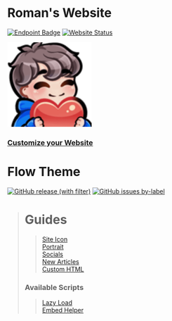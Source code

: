# Roman's Website

[![Endpoint Badge](https://img.shields.io/endpoint?url=https%3A%2F%2Froman12663.github.io%2Fmetadata%2Fversion.json&style=for-the-badge&logo=ruby)](https://github.com/roman12663/roman12663.github.io/blob/main/Gemfile#L4C1-L4C1)
[![Website Status](https://img.shields.io/website?up_message=ONLINE&up_color=green&down_message=OFFLINE&down_color=red&url=https%3A%2F%2Froman12663.github.io&style=for-the-badge&label=status)](https://roman12663.github.io)

[![Roman's Heart Emoji](assets/favicon/android-chrome-192x192.png)](https://roman12663.github.io)

### [Customize your Website](./_config.yml)

# Flow Theme

[![GitHub release (with filter)](https://img.shields.io/github/v/release/benjammin4dayz/jekyll-themes?sort=semver&filter=flow*&style=for-the-badge&logo=ruby&label=Latest%20Version&link=https%3A%2F%2Fgithub.com%2Fbenjammin4dayz%2Fjekyll-themes%2Freleases%3Fq%3DFlow%26expanded%3Dtrue)](https://github.com/benjammin4dayz/jekyll-themes/releases?q=Flow&expanded=true)
[![GitHub issues by-label](https://img.shields.io/github/issues/benjammin4dayz/jekyll-themes/flow-theme?style=for-the-badge&logo=github&label=Issues&link=https%3A%2F%2Fgithub.com%2Fbenjammin4dayz%2Fjekyll-themes%2Fissues)](https://github.com/benjammin4dayz/jekyll-themes/issues)

> # Guides
>
> > [Site Icon](https://github.com/benjammin4dayz/jekyll-themes/tree/flow-src#add-site-icon-favicon)\
> > [Portrait](https://github.com/benjammin4dayz/jekyll-themes/tree/flow-src#add-portrait)\
> > [Socials](https://github.com/benjammin4dayz/jekyll-themes/tree/flow-src#add-social-links)\
> > [New Articles](https://github.com/benjammin4dayz/jekyll-themes/tree/flow-src#add-new-articles)\
> > [Custom HTML](https://github.com/benjammin4dayz/jekyll-themes/tree/flow-src#add-custom-pages)
>
> ### Available Scripts
>
> > [Lazy Load](https://github.com/benjammin4dayz/jekyll-themes/tree/flow-src#basic-lazy-load)\
> > [Embed Helper](https://github.com/benjammin4dayz/jekyll-themes/tree/flow-src#embed-helper)
